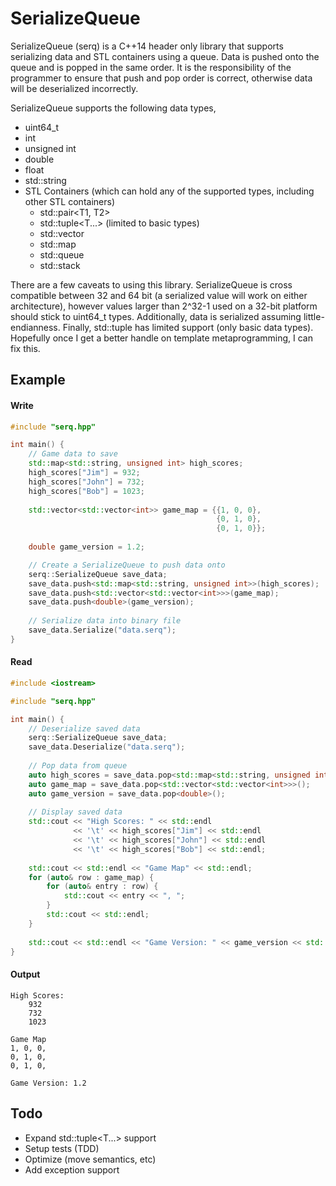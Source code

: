 SerializeQueue
=================
SerializeQueue (serq) is a C++14 header only library that supports serializing data and STL containers using a queue. Data is pushed onto the queue and is popped in the same order. It is the responsibility of the programmer to ensure that push and pop order is correct, otherwise data will be deserialized incorrectly.

SerializeQueue supports the following data types,
* uint64_t
* int
* unsigned int
* double
* float
* std::string
* STL Containers (which can hold any of the supported types, including other STL containers)
  * std::pair<T1, T2>
  * std::tuple<T...> (limited to basic types)
  * std::vector<T>
  * std::map<T>
  * std::queue<T>
  * std::stack<T>

There are a few caveats to using this library. SerializeQueue is cross compatible between 32 and 64 bit (a serialized value will work on either architecture), however values larger than 2^32-1 used on a 32-bit platform should stick to uint64_t types. Additionally, data is serialized assuming little-endianness. Finally, std::tuple<T> has limited support (only basic data types). Hopefully once I get a better handle on template metaprogramming, I can fix this.

Example
-----------------

#### Write
```c++
#include "serq.hpp"

int main() {
	// Game data to save
	std::map<std::string, unsigned int> high_scores;
	high_scores["Jim"] = 932;
	high_scores["John"] = 732;
	high_scores["Bob"] = 1023;
	
	std::vector<std::vector<int>> game_map = {{1, 0, 0},
											  {0, 1, 0},
											  {0, 1, 0}};
											  
	double game_version = 1.2;

	// Create a SerializeQueue to push data onto
	serq::SerializeQueue save_data;
	save_data.push<std::map<std::string, unsigned int>>(high_scores);
	save_data.push<std::vector<std::vector<int>>>(game_map);
	save_data.push<double>(game_version);
	
	// Serialize data into binary file
	save_data.Serialize("data.serq");
}
```

#### Read
```c++
#include <iostream>

#include "serq.hpp"

int main() {
	// Deserialize saved data
	serq::SerializeQueue save_data;
	save_data.Deserialize("data.serq");
	
	// Pop data from queue
	auto high_scores = save_data.pop<std::map<std::string, unsigned int>>();
	auto game_map = save_data.pop<std::vector<std::vector<int>>>();
	auto game_version = save_data.pop<double>();
	
	// Display saved data
	std::cout << "High Scores: " << std::endl
			  << '\t' << high_scores["Jim"] << std::endl
			  << '\t' << high_scores["John"] << std::endl
			  << '\t' << high_scores["Bob"] << std::endl;
			  
	std::cout << std::endl << "Game Map" << std::endl;
	for (auto& row : game_map) {
		for (auto& entry : row) {
			std::cout << entry << ", ";
		}
		std::cout << std::endl;
	}
	
	std::cout << std::endl << "Game Version: " << game_version << std::endl;
}
```

#### Output
```
High Scores: 
	932
	732
	1023

Game Map
1, 0, 0, 
0, 1, 0, 
0, 1, 0, 

Game Version: 1.2
```

Todo
-----------------
* Expand std::tuple<T...> support
* Setup tests (TDD)
* Optimize (move semantics, etc)
* Add exception support